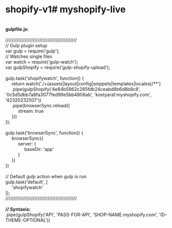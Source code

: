 # shopify-v1# myshopify-live
<br>
<b>gulpfile.js:</b><br>
<br>
////////////////////////////////////////////<br>
// Gulp plugin setup<br>
var gulp = require('gulp');<br>
// Watches single files<br>
var watch = require('gulp-watch');<br>
var gulpShopify = require('gulp-shopify-upload');<br>
<br>
gulp.task('shopifywatch', function() {<br>
&nbsp;&nbsp;&nbsp;&nbsp; return watch('./+(assets|layout|config|snippets|templates|locales)/**')<br>
&nbsp;&nbsp;&nbsp;&nbsp; .pipe(gulpShopify('4e84b5962c285fdb24ceabd8b6d8b8c8', '0c5d5dbb7a8fa3077fed99e5bb4806ab', 'kostyaraf.myshopify.com', '42320232507'))<br>
&nbsp;&nbsp;&nbsp;&nbsp; .pipe(browserSync.reload({<br>
&nbsp;&nbsp;&nbsp;&nbsp; &nbsp;&nbsp;&nbsp;&nbsp; stream: true<br>
&nbsp;&nbsp;&nbsp;&nbsp; }))<br>
});<br>
<br>
gulp.task('browserSync', function() {<br>
&nbsp;&nbsp;&nbsp;&nbsp; browserSync({<br>
&nbsp;&nbsp;&nbsp;&nbsp; &nbsp;&nbsp;&nbsp;&nbsp; server: {<br>
&nbsp;&nbsp;&nbsp;&nbsp; &nbsp;&nbsp;&nbsp;&nbsp; &nbsp;&nbsp;&nbsp;&nbsp; baseDir: 'app'<br>
&nbsp;&nbsp;&nbsp;&nbsp; &nbsp;&nbsp;&nbsp;&nbsp; }<br>
&nbsp;&nbsp;&nbsp;&nbsp; })<br>
})<br>
<br>
// Default gulp action when gulp is run<br>
gulp.task('default', [<br>
&nbsp;&nbsp;&nbsp;&nbsp; 'shopifywatch'<br>
]);<br>
////////////////////////////////////////////<br>
<br>
<b>// Syntaxis:</b><br>
.pipe(gulpShopify('API', 'PASS-FOR-API', 'SHOP-NAME.myshopify.com', 'ID-THEME-OPTIONAL'))<br>

